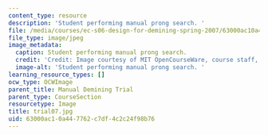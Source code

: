 ```yaml
---
content_type: resource
description: 'Student performing manual prong search. '
file: /media/courses/ec-s06-design-for-demining-spring-2007/63000ac10a447762c7df4c2c24f98b76_trial07.jpg
file_type: image/jpeg
image_metadata:
  caption: Student performing manual prong search.
  credit: 'Credit: Image courtesy of MIT OpenCourseWare, course staff, and students.'
  image-alt: 'Student performing manual prong search. '
learning_resource_types: []
ocw_type: OCWImage
parent_title: Manual Demining Trial
parent_type: CourseSection
resourcetype: Image
title: trial07.jpg
uid: 63000ac1-0a44-7762-c7df-4c2c24f98b76
---
```


